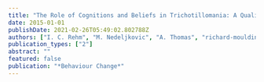 ```yaml
---
title: "The Role of Cognitions and Beliefs in Trichotillomania: A Qualitative Study Using Interpretative Phenomenological Analysis."
date: 2015-01-01
publishDate: 2021-02-26T05:49:02.802788Z
authors: ["I. C. Rehm", "M. Nedeljkovic", "A. Thomas", "richard-moulding"]
publication_types: ["2"]
abstract: ""
featured: false
publication: "*Behaviour Change*"
---
```


